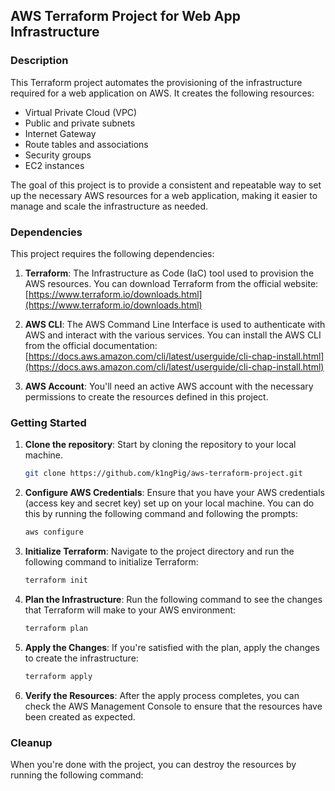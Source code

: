 ## AWS Terraform Project for Web App Infrastructure

### Description

This Terraform project automates the provisioning of the infrastructure required for a web application on AWS. It creates the following resources:

- Virtual Private Cloud (VPC)
- Public and private subnets
- Internet Gateway
- Route tables and associations
- Security groups
- EC2 instances

The goal of this project is to provide a consistent and repeatable way to set up the necessary AWS resources for a web application, making it easier to manage and scale the infrastructure as needed.

### Dependencies

This project requires the following dependencies:

1. **Terraform**: The Infrastructure as Code (IaC) tool used to provision the AWS resources. You can download Terraform from the official website: [https://www.terraform.io/downloads.html](https://www.terraform.io/downloads.html)

2. **AWS CLI**: The AWS Command Line Interface is used to authenticate with AWS and interact with the various services. You can install the AWS CLI from the official documentation: [https://docs.aws.amazon.com/cli/latest/userguide/cli-chap-install.html](https://docs.aws.amazon.com/cli/latest/userguide/cli-chap-install.html)

3. **AWS Account**: You'll need an active AWS account with the necessary permissions to create the resources defined in this project.

### Getting Started

1. **Clone the repository**: Start by cloning the repository to your local machine.

    ```bash
    git clone https://github.com/k1ngPig/aws-terraform-project.git
    ```

2. **Configure AWS Credentials**: Ensure that you have your AWS credentials (access key and secret key) set up on your local machine. You can do this by running the following command and following the prompts:

    ```bash
    aws configure
    ```

3. **Initialize Terraform**: Navigate to the project directory and run the following command to initialize Terraform:

    ```bash
    terraform init
    ```

4. **Plan the Infrastructure**: Run the following command to see the changes that Terraform will make to your AWS environment:

    ```bash
    terraform plan
    ```

5. **Apply the Changes**: If you're satisfied with the plan, apply the changes to create the infrastructure:

    ```bash
    terraform apply
    ```

6. **Verify the Resources**: After the apply process completes, you can check the AWS Management Console to ensure that the resources have been created as expected.

### Cleanup

When you're done with the project, you can destroy the resources by running the following command:

